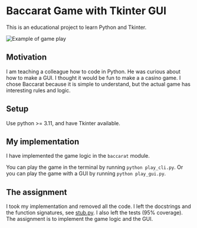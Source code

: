 
# Baccarat Game with Tkinter GUI

This is an educational project to learn Python and Tkinter.

![Example of game play](https://github.com/mbmackenzie/baccarat-tkinter-assignment/assets/52085111/d52d793b-4736-46b0-b9f6-f924f52300e5)

## Motivation

I am teaching a colleague how to code in Python. He was
curious about how to make a GUI. I thought it would be fun to make a
a casino game. I chose Baccarat because it is simple to understand, but the
actual game has interesting rules and logic.

## Setup

Use python >= 3.11, and have Tkinter available.

## My implementation

I have implemented the game logic in the `baccarat` module.

You can play the game in the terminal by running `python play_cli.py`. Or you can
play the game with a GUI by running `python play_gui.py`.


## The assignment

I took my implementation and removed all the code. I left the docstrings and
the function signatures, see [stub.py](stub.py). I also left the tests (95% coverage). The assignment is to implement
the game logic and the GUI.
